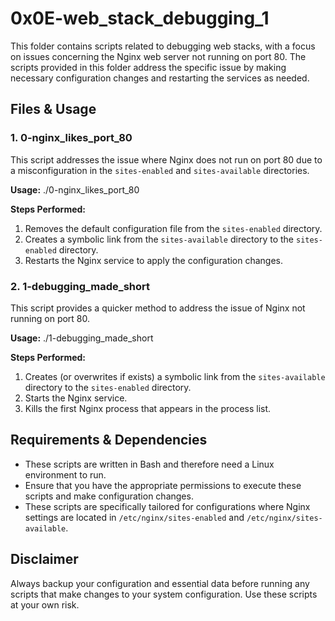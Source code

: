 # 0x0E-web_stack_debugging_1

This folder contains scripts related to debugging web stacks, with a focus on issues concerning the Nginx web server not running on port 80. The scripts provided in this folder address the specific issue by making necessary configuration changes and restarting the services as needed.

## Files & Usage

### 1. 0-nginx_likes_port_80

This script addresses the issue where Nginx does not run on port 80 due to a misconfiguration in the `sites-enabled` and `sites-available` directories.

**Usage:**
./0-nginx_likes_port_80

**Steps Performed:**
1. Removes the default configuration file from the `sites-enabled` directory.
2. Creates a symbolic link from the `sites-available` directory to the `sites-enabled` directory.
3. Restarts the Nginx service to apply the configuration changes.

### 2. 1-debugging_made_short

This script provides a quicker method to address the issue of Nginx not running on port 80. 

**Usage:**
./1-debugging_made_short

**Steps Performed:**
1. Creates (or overwrites if exists) a symbolic link from the `sites-available` directory to the `sites-enabled` directory.
2. Starts the Nginx service.
3. Kills the first Nginx process that appears in the process list.

## Requirements & Dependencies

- These scripts are written in Bash and therefore need a Linux environment to run.
- Ensure that you have the appropriate permissions to execute these scripts and make configuration changes.
- These scripts are specifically tailored for configurations where Nginx settings are located in `/etc/nginx/sites-enabled` and `/etc/nginx/sites-available`.

## Disclaimer

Always backup your configuration and essential data before running any scripts that make changes to your system configuration. Use these scripts at your own risk.
